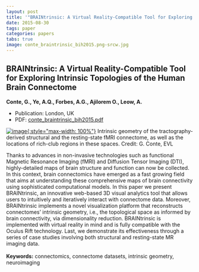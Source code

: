 ```yaml
---
layout: post
title: '"BRAINtrinsic: A Virtual Reality-Compatible Tool for Exploring Intrinsic Topologies of the Human Brain Connectome"'
date: 2015-08-30
tags: paper
categories: papers
tabs: true
image: conte_braintrinsic_bih2015.png-srcw.jpg
---
```


## BRAINtrinsic: A Virtual Reality-Compatible Tool for Exploring Intrinsic Topologies of the Human Brain Connectome
**Conte, G., Ye, A.Q., Forbes, A.G., Ajilorem O., Leow, A.**
- Publication: London, UK
- PDF: [conte_braintrinsic_bih2015.pdf](/documents/conte_braintrinsic_bih2015.pdf)


[![image](https://www.evl.uic.edu/output/originals/conte_braintrinsic_bih2015.png-srcw.jpg){:style="max-width: 100%"}](https://www.evl.uic.edu/output/originals/conte_braintrinsic_bih2015.png-srcw.jpg)
Intrinsic geometry of the tractography-derived structural and the resting-state fMRI connectome, as well as the locations of rich-club regions in these spaces.
Credit: G. Conte, EVL

Thanks to advances in non-invasive technologies such as functional Magnetic Resonance Imaging (fMRI) and Diffusion Tensor Imaging (DTI), highly-detailed maps of brain structure and function can now be collected. In this context, brain connectomics have emerged as a fast growing field that aims at understanding these comprehensive maps of brain connectivity using sophisticated computational models. In this paper we present BRAINtrinsic, an innovative web-based 3D visual analytics tool that allows users to intuitively and iteratively interact with connectome data. Moreover, BRAINtrinsic implements a novel visualization platform that reconstructs connectomes&rsquo; intrinsic geometry, i.e., the topological space as informed by brain connectivity, via dimensionality reduction. BRAINtrinsic is implemented with virtual reality in mind and is fully compatible with the Oculus Rift technology. Last, we demonstrate its effectiveness through a series of case studies involving both structural and resting-state MR imaging data.<br><br>
<strong>Keywords:</strong> connectomics, connectome datasets, intrinsic geometry, neuroimaging